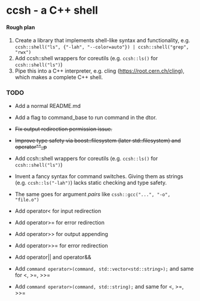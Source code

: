 # ccsh - a C++ shell

#### Rough plan

1. Create a library that implements shell-like syntax and functionality, e.g.
`ccsh::shell("ls", {"-lah", "--color=auto"}) | ccsh::shell("grep", "rwx")`
2. Add ccsh::shell wrappers for coreutils (e.g. `ccsh::ls()` for `ccsh::shell("ls")`)
3. Pipe this into a C++ interpreter, e.g. cling (https://root.cern.ch/cling), which makes a complete C++ shell.

### TODO

- Add a normal README.md

- Add a flag to command_base to run command in the dtor. 
- ~~Fix output redirection permission issue.~~

- ~~Improve type safety via boost::filesystem (later std::filesystem) and operator""_p~~
- Add ccsh::shell wrappers for coreutils (e.g. `ccsh::ls()` for `ccsh::shell("ls")`)
- Invent a fancy syntax for command switches. Giving them as strings (e.g. `ccsh::ls("-lah")`) lacks static checking and type safety.
- The same goes for argument *pairs* like `cssh::gcc("...", "-o", "file.o")`

- Add operator< for input redirection
- Add operator>= for error redirection
- Add operator>> for output appending
- Add operator>>= for error redirection
- Add operator|| and operator&&

- Add `command operator>(command, std::vector<std::string>);` and same for <, >=, >>=
- Add `command operator>(command, std::string);` and same for <, >=, >>=
